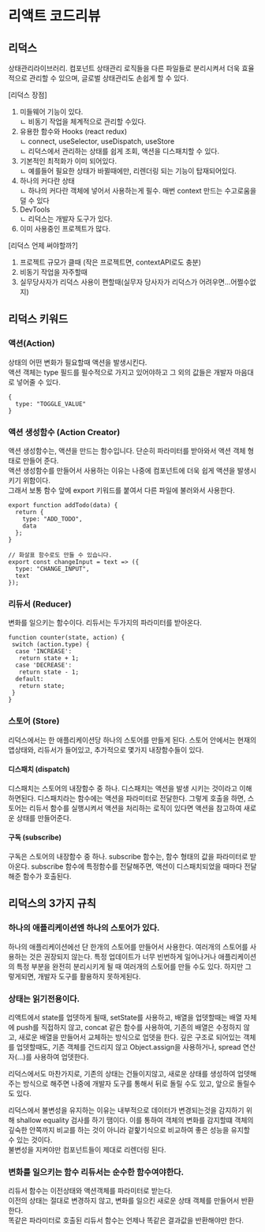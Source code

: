 # 리액트 코드리뷰

## 리덕스
상태관리라이브러리. 
컴포넌트 상태관리 로직들을 다른 파일들로 분리시켜서 더욱 효율적으로 관리할 수 있으며, 
글로벌 상태관리도 손쉽게 할 수 있다.

[리덕스 장점]
1. 미들웨어 기능이 있다.\
 ㄴ 비동기 작업을 체계적으로 관리할 수있다.
2. 유용한 함수와 Hooks (react redux)\
 ㄴ connect, useSelector, useDispatch, useStore\
 ㄴ 리덕스에서 관리하는 상태를 쉽게 조회, 액션을 디스패치할 수 있다.
3. 기본적인 최적화가 이미 되어있다.\
 ㄴ 예를들어 필요한 상태가 바뀔때에만, 리렌더링 되는 기능이 탑재되어있다.
4. 하나의 커다란 상태\
 ㄴ 하나의 커다란 객체에 넣어서 사용하는게 필수. 매번 context 만드는 수고로움을 덜 수 있다
5. DevTools\
 ㄴ 리덕스는 개발자 도구가 있다.
6. 이미 사용중인 프로젝트가 많다.

[리덕스 언제 써야할까?]
1. 프로젝트 규모가 클때 (작은 프로젝트면, contextAPI로도 충분)
2. 비동기 작업을 자주할때 
3. 실무당사자가 리덕스 사용이 편할때(실무자 당사자가 리덕스가 어려우면...어쩔수없지)

## 리덕스 키워드

### 액션(Action)
상태의 어떤 변화가 필요할때 액션을 발생시킨다.\
액션 객체는 type 필드를 필수적으로 가지고 있어야하고 그 외의 값들은 개발자 마음대로 넣어줄 수 있다.
```
{
  type: "TOGGLE_VALUE"
}
```
### 액션 생성함수 (Action Creator)
액션 생성함수는, 액션을 만드는 함수입니다. 단순히 파라미터를 받아와서 액션 객체 형태로 만들어 준다.\
액션 생성함수를 만들어서 사용하는 이유는 나중에 컴포넌트에 더욱 쉽게 액션을 발생시키기 위함이다.\
그래서 보통 함수 앞에 export 키워드를 붙여서 다른 파일에 불러와서 사용한다.
```
export function addTodo(data) {
  return {
    type: "ADD_TODO",
    data
  };
}

// 화살표 함수로도 만들 수 있습니다.
export const changeInput = text => ({ 
  type: "CHANGE_INPUT",
  text
});
```
### 리듀서 (Reducer)
변화를 일으키는 함수이다. 리듀서는 두가지의 파라미터를 받아온다.
```
function counter(state, action) {
 switch (action.type) {
  case 'INCREASE':
   return state + 1;
  case 'DECREASE':
   return state - 1;
  default:
   return state;
 }
}
```
### 스토어 (Store)
리덕스에서는 한 애플리케이션당 하나의 스토어를 만들게 된다. 스토어 안에서는 현재의 앱상태와, 리듀서가 들어있고,
추가적으로 몇가지 내장함수들이 있다.

#### 디스패치 (dispatch)
디스패치는 스토어의 내장함수 중 하나. 디스패치는 액션을 발생 시키는 것이라고 이해하면된다. 디스패치라는 함수에는 액션을 파라미터로 전달한다.
그렇게 호출을 하면, 스토어는 리듀서 함수를 실행시켜서 액션을 처리하는 로직이 있다면 액션을 참고하여 새로운 상태를 만들어준다.

#### 구독 (subscribe)
구독은 스토어의 내장함수 중 하나. subscribe 함수는, 함수 형태의 값을 파라미터로 받아온다. subscribe 함수에 특정함수를 전달해주면,
액션이 디스패치되었을 때마다 전달해준 함수가 호출된다.

## 리덕스의 3가지 규칙

### 하나의 애플리케이션엔 하나의 스토어가 있다.
하나의 애플리케이션에선 단 한개의 스토어를 만들어서 사용한다. 여러개의 스토어를 사용하는 것은 권장되지 않는다.
특정 업데이트가 너무 빈번하게 일어나거나 애플리케이션의 특정 부분을 완전히 분리시키게 될 때 여러개의 스토어를 만들 수도 있다. 하지만 그렇게되면,
개발자 도구를 활용하지 못하게된다.

### 상태는 읽기전용이다. 
리액트에서 state를 업뎃하게 될때, setState를 사용하고, 배열을 업뎃할때는 배열 자체에 push를 직접하지 않고, concat 같은 함수를 사용하여,
기존의 배열은 수정하지 않고, 새로운 배열을 만들어서 교체하는 방식으로 업뎃을 한다. 깊은 구조로 되어있는 객체를 업뎃할때도, 기존 객체를 건드리지 않고
Object.assign을 사용하거나, spread 연산자(...)를 사용하여 업뎃한다.

리덕스에서도 마찬가지로, 기존의 상태는 건들이지않고, 새로운 상태를 생성하여 업뎃해주는 방식으로 해주면 나중에 개발자 도구를 통해서 뒤로 돌릴 수도 있고,
앞으로 돌릴수도 있다.

리덕스에서 불변성을 유지하는 이유는 내부적으로 데이터가 변경되는것을 감지하기 위해 shallow equality 검사를 하기 땜이다.
이를 통하여 객체의 변화를 감지할떄 객체의 깊숙한 안쪽까지 비교를 하는 것이 아니라 겉핥기식으로 비교하여 좋은 성능을 유지할 수 있는 것이다.\
불변성을 지켜야만 컴포넌트들이 제대로 리렌더링 된다.

### 변화를 일으키는 함수 리듀서는 순수한 함수여야한다.
리듀서 함수는 이전상태와 액션객체를 파라미터로 받는다.\
이전의 상태는 절대로 변경하지 않고, 변화를 일으킨 새로운 상태 객체를 만들어서 반환한다.\
똑같은 파라미터로 호출된 리듀서 함수는 언제나 똑같은 결과값을 반환해야만 한다.
